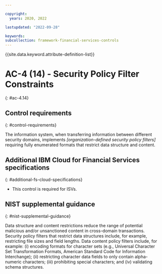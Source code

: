```yaml
---

copyright:
  years: 2020, 2022

lastupdated: "2022-09-28"

keywords: 
subcollection: framework-financial-services-controls
---
```


{{site.data.keyword.attribute-definition-list}}

         
# AC-4 (14) - Security Policy Filter Constraints
{: #ac-4.14}

## Control requirements
{: #control-requirements}

The information system, when transferring information between different security domains, implements _[organization-defined security policy filters]_ requiring fully enumerated formats that restrict data structure and content.

## Additional IBM Cloud for Financial Services specifications
{: #additional-fs-cloud-specifications}

- This control is required for ISVs.

## NIST supplemental guidance
{: #nist-supplemental-guidance}

Data structure and content restrictions reduce the range of potential malicious and/or unsanctioned content in cross-domain transactions. Security policy filters that restrict data structures include, for example, restricting file sizes and field lengths. Data content policy filters include, for example: (i) encoding formats for character sets (e.g., Universal Character Set Transformation Formats, American Standard Code for Information Interchange); (ii) restricting character data fields to only contain alpha-numeric characters; (iii) prohibiting special characters; and (iv) validating schema structures.



